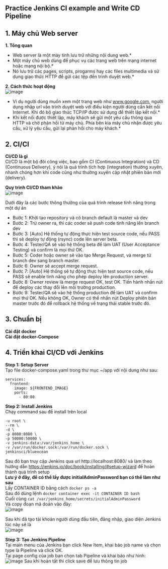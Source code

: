 ## Practice Jenkins CI example and Write CD Pipeline  

## 1. Máy chủ Web server    
**1. Tổng quan**  
* Web server là một máy tính lưu trữ những nội dung web.*  
* Một máy chủ web dùng để phục vụ các trang web trên mạng internet hoặc mạng nội bộ.*  
* Nó lưu trữ các pages, scripts, progarms hay các files multimedia và sử dụng giao thức HTTP để gửi các tệp đến trình duyệt web.*  

**2. Cách thức hoạt động**  
![image](https://user-images.githubusercontent.com/46991949/121111392-fb9c9980-c838-11eb-8832-6daa20d082f1.png)
* Ví dụ người dùng muốn xem một trang web như www.google.com, người dụng nhập url vào trình duyệt web với điều kiện người dùng cần kết nối Internet. Khi đó bộ giao thức TCP/IP được sử dụng để thiết lập kết nối.*  
* Khi kết nối được thiết lập, máy khách sẽ gửi một yêu cầu thông qua HTTP và chờ phản hồi từ máy chủ. Phía bên kia máy chủ nhận được yêu cầu, xử lý yêu cầu, gửi lại phản hồi cho máy khách.*  

## 2. CI/CI  
**CI/CD là gì**  
CI/CD là một bộ đôi công việc, bao gồm CI (Continuous Integration) và CD (Continuous Delivery), ý nói là quá trình tích hợp (integration) thường xuyên, nhanh chóng hơn khi code cũng như thường xuyên cập nhật phiên bản mới (delivery).  

**Quy trình CI/CD tham khảo**  
![image](https://user-images.githubusercontent.com/46991949/121673654-50f7d580-cadb-11eb-92c5-fae1a63f3f06.png)

Dưới đây là các bước thông thường của quá trình release tính năng trong một dự án    
* Bước 1: Khởi tạo repository và có branch default là master và dev    
* Bước 2: Trừ owner ra, thì các coder sẽ push code tính năng lên branch dev    
* Bước 3: [Auto] Hệ thống tự động thực hiện test source code, nếu PASS thì sẽ deploy tự động (rsync) code lên server beta.  
* Bước 4: Tester/QA sẽ vào hệ thống beta để làm UAT (User Acceptance Testing) và confirm là mọi thứ OK.  
* Bước 5: Coder hoặc owner sẽ vào tạo Merge Request, và merge từ branch dev sang branch master.  
* Bước 6: Owner sẽ accept merge request.  
* Bước 7: [Auto] Hệ thống sẽ tự động thực hiện test source code, nếu PASS sẽ enable tính năng cho phép deploy lên production server.  
* Bước 8: Owner review là merge request OK, test OK. Tiến hành nhấn nút để deploy các thay đổi lên môi trường production.  
* Bước 9: Tester/QA sẽ vào hệ thống production để làm UAT và confirm mọi thứ OK. Nếu không OK, Owner có thể nhấn nút Deploy phiên bản master trước đó để rollback hệ thống về trạng thái stable trước đó.      

## 3. Chuẩn bị  
**Cài đặt docker**  
**Cài đặt docker-Compose**  

## 4. Triển khai CI/CD với Jenkins  

**Step 1: Setup Server**  
Tạo file docker-compose.yaml trong thư mục ~/app với nội dung như sau:  
```version: "3"
services:
  frontend:
    image: ${FRONTEND_IMAGE}
    ports:
      - 80:80
  ```  
  
**Step 2: Install Jenkins**  
  Chạy command sau để install trên local  
  ```docker run \
  -u root \
  --rm \
  -d \
  -p 8080:8080 \
  -p 50000:50000 \
  -v jenkins-data:/var/jenkins_home \
  -v /var/run/docker.sock:/var/run/docker.sock \
  jenkinsci/blueocean
  ```  
  Sau đó bạn truy cập Jenkins qua url http://localhost:8080/ và làm theo hướng dẫn https://jenkins.io/doc/book/installing/#setup-wizard để hoàn thành quá trình setup    
  **Lưu ý ở đây, để có thể lấy được initialAdminPassword bạn có thể làm như sau**    
  Lấy CONTAINER ID bằng cách ```docker ps -a```    
  Sau đó dùng lệnh ```docker container exec -it CONTAINER ID bash```  
  Cuối cùng ```cat /var/jenkins_home/secrets/initialAdminPassword```    
  Và copy đoạn mã doán vào đây:  
  ![image](https://user-images.githubusercontent.com/46991949/121709738-0e49f380-cb03-11eb-945a-a06874980118.png)  
  
  Sau khi đã tạo tài khoản người dùng đầu tiên, đăng nhập, giao diện Jenkins lúc này sẽ là  
  ![image](https://user-images.githubusercontent.com/46991949/121710839-2c642380-cb04-11eb-8d6d-c6c492ce5427.png)  
  
**Step 3: Tạo Jenkins Pipeline**  
Tại main menu của Jenkins bạn click New Item, khai báo job name và chọn type là Pipeline và click OK.  
Tại page config của job bạn chọn tab Pipeline và khai báo như hình:  
![image](https://user-images.githubusercontent.com/46991949/121712222-b2cd3500-cb05-11eb-93a3-a92b886c9cbf.png)
Sau khi hoàn tất thì click save để lưu thông tin job  





  
  
  

